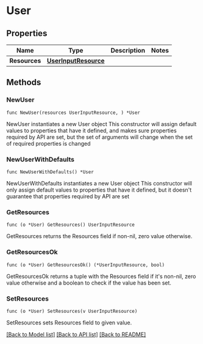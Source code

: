 # User

## Properties

Name | Type | Description | Notes
------------ | ------------- | ------------- | -------------
**Resources** | [**UserInputResource**](UserInputResource.md) |  | 

## Methods

### NewUser

`func NewUser(resources UserInputResource, ) *User`

NewUser instantiates a new User object
This constructor will assign default values to properties that have it defined,
and makes sure properties required by API are set, but the set of arguments
will change when the set of required properties is changed

### NewUserWithDefaults

`func NewUserWithDefaults() *User`

NewUserWithDefaults instantiates a new User object
This constructor will only assign default values to properties that have it defined,
but it doesn't guarantee that properties required by API are set

### GetResources

`func (o *User) GetResources() UserInputResource`

GetResources returns the Resources field if non-nil, zero value otherwise.

### GetResourcesOk

`func (o *User) GetResourcesOk() (*UserInputResource, bool)`

GetResourcesOk returns a tuple with the Resources field if it's non-nil, zero value otherwise
and a boolean to check if the value has been set.

### SetResources

`func (o *User) SetResources(v UserInputResource)`

SetResources sets Resources field to given value.



[[Back to Model list]](../README.md#documentation-for-models) [[Back to API list]](../README.md#documentation-for-api-endpoints) [[Back to README]](../README.md)


